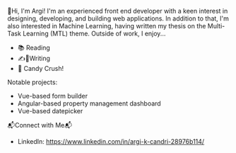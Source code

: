 
👋Hi, I'm Argi!
I'm an experienced front end developer with a keen interest in designing, developing, and building web applications. In addition to that, I'm also interested in Machine Learning, having written my thesis on the Multi-Task Learning (MTL) theme. Outside of work, I enjoy... 
- 📚 Reading
- ✍️📝Writing
- 🍬 Candy Crush!

Notable projects: 
- Vue-based form builder
- Angular-based property management dashboard
- Vue-based datepicker

📬Connect with Me📬
- LinkedIn: https://www.linkedin.com/in/argi-k-candri-28976b114/
